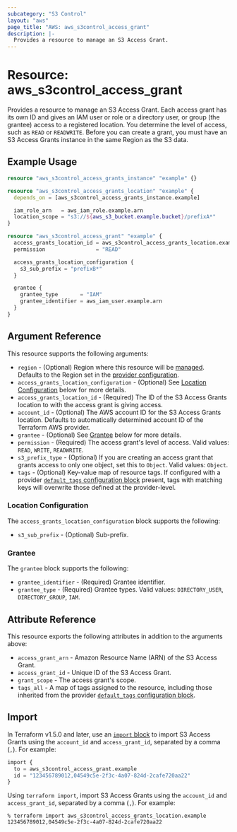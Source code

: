 ```yaml
---
subcategory: "S3 Control"
layout: "aws"
page_title: "AWS: aws_s3control_access_grant"
description: |-
  Provides a resource to manage an S3 Access Grant.
---
```


# Resource: aws_s3control_access_grant

Provides a resource to manage an S3 Access Grant.
Each access grant has its own ID and gives an IAM user or role or a directory user, or group (the grantee) access to a registered location. You determine the level of access, such as `READ` or `READWRITE`.
Before you can create a grant, you must have an S3 Access Grants instance in the same Region as the S3 data.

## Example Usage

```terraform
resource "aws_s3control_access_grants_instance" "example" {}

resource "aws_s3control_access_grants_location" "example" {
  depends_on = [aws_s3control_access_grants_instance.example]

  iam_role_arn   = aws_iam_role.example.arn
  location_scope = "s3://${aws_s3_bucket.example.bucket}/prefixA*"
}

resource "aws_s3control_access_grant" "example" {
  access_grants_location_id = aws_s3control_access_grants_location.example.access_grants_location_id
  permission                = "READ"

  access_grants_location_configuration {
    s3_sub_prefix = "prefixB*"
  }

  grantee {
    grantee_type       = "IAM"
    grantee_identifier = aws_iam_user.example.arn
  }
}
```

## Argument Reference

This resource supports the following arguments:

* `region` - (Optional) Region where this resource will be [managed](https://docs.aws.amazon.com/general/latest/gr/rande.html#regional-endpoints). Defaults to the Region set in the [provider configuration](https://registry.terraform.io/providers/hashicorp/aws/latest/docs#aws-configuration-reference).
* `access_grants_location_configuration` - (Optional) See [Location Configuration](#location-configuration) below for more details.
* `access_grants_location_id` - (Required) The ID of the S3 Access Grants location to with the access grant is giving access.
* `account_id` - (Optional) The AWS account ID for the S3 Access Grants location. Defaults to automatically determined account ID of the Terraform AWS provider.
* `grantee` - (Optional) See [Grantee](#grantee) below for more details.
* `permission` - (Required) The access grant's level of access. Valid values: `READ`, `WRITE`, `READWRITE`.
* `s3_prefix_type` - (Optional) If you are creating an access grant that grants access to only one object, set this to `Object`. Valid values: `Object`.
* `tags` - (Optional) Key-value map of resource tags. If configured with a provider [`default_tags` configuration block](https://registry.terraform.io/providers/hashicorp/aws/latest/docs#default_tags-configuration-block) present, tags with matching keys will overwrite those defined at the provider-level.

### Location Configuration

The `access_grants_location_configuration` block supports the following:

* `s3_sub_prefix` - (Optional) Sub-prefix.

### Grantee

The `grantee` block supports the following:

* `grantee_identifier` - (Required) Grantee identifier.
* `grantee_type` - (Required) Grantee types. Valid values: `DIRECTORY_USER`, `DIRECTORY_GROUP`, `IAM`.

## Attribute Reference

This resource exports the following attributes in addition to the arguments above:

* `access_grant_arn` - Amazon Resource Name (ARN) of the S3 Access Grant.
* `access_grant_id` - Unique ID of the S3 Access Grant.
* `grant_scope` - The access grant's scope.
* `tags_all` - A map of tags assigned to the resource, including those inherited from the provider [`default_tags` configuration block](https://registry.terraform.io/providers/hashicorp/aws/latest/docs#default_tags-configuration-block).

## Import

In Terraform v1.5.0 and later, use an [`import` block](https://developer.hashicorp.com/terraform/language/import) to import S3 Access Grants using the `account_id` and `access_grant_id`, separated by a comma (`,`). For example:

```terraform
import {
  to = aws_s3control_access_grant.example
  id = "123456789012,04549c5e-2f3c-4a07-824d-2cafe720aa22"
}
```

Using `terraform import`, import S3 Access Grants using the `account_id` and `access_grant_id`, separated by a comma (`,`). For example:

```console
% terraform import aws_s3control_access_grants_location.example 123456789012,04549c5e-2f3c-4a07-824d-2cafe720aa22
```
